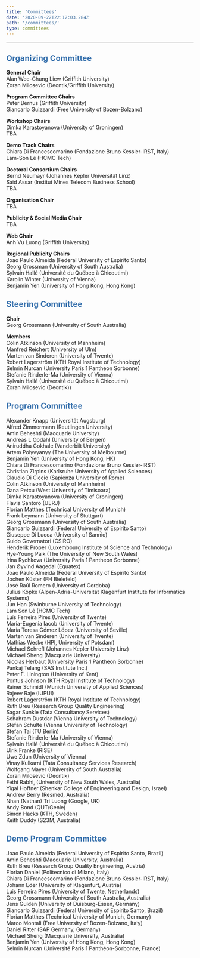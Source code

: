 ```yaml
---
title: 'Committees'
date: '2020-09-22T22:12:03.284Z'
path: '/committees/'
type: committees
---
```


<hr/>

<h2 style="color: #3771ad">Organizing Committee</h2>

**General Chair**<br/>
Alan Wee-Chung Liew (Griffith University)<br/>
Zoran Milosevic (Deontik/Griffith University)

**Program Committee Chairs**<br/>
Peter Bernus (Griffith University)<br/>
Giancarlo Guizzardi (Free University of Bozen-Bolzano)

**Workshop Chairs**<br/>
Dimka Karastoyanova (University of Groningen)<br/>
TBA

**Demo Track Chairs**<br/>
Chiara Di Francescomarino (Fondazione Bruno Kessler-IRST, Italy)<br/>
Lam-Son Lê (HCMC Tech)

**Doctoral Consortium Chairs**<br/>
Bernd Neumayr (Johannes Kepler Universität Linz)<br/>
Said Assar (Institut Mines Telecom Business School)<br/>
TBA

**Organisation Chair**<br/>
TBA

**Publicity & Social Media Chair**<br/>
TBA

**Web Chair**<br/>
Anh Vu Luong (Griffith University)

**Regional Publicity Chairs**<br/>
Joao Paulo Almeida (Federal University of Espirito Santo)<br/> 
Georg Grossman (University of South Australia)<br/>
Sylvain Hallé (Université du Québec à Chicoutimi)<br/>
Karolin Winter (University of Vienna)<br/>
Benjamin Yen (University of Hong Kong, Hong Kong)

<h2 style="color: #3771ad">Steering Committee</h2>

**Chair**<br/>
Georg Grossmann (University of South Australia)<br/>

**Members**<br/>
Colin Atkinson (University of Mannheim)<br/>
Manfred Reichert (University of Ulm)<br/>
Marten van Sinderen (University of Twente)<br/>
Robert Lagerström (KTH Royal Institute of Technology)<br/>
Selmin Nurcan (University Paris 1 Pantheon Sorbonne)<br/>
Stefanie Rinderle-Ma (University of Vienna)<br/>
Sylvain Hallé (Université du Québec à Chicoutimi)<br/>
Zoran Milosevic (Deontik))

<h2 style="color: #3771ad">Program Committee</h2>

Alexander Knapp (Universität Augsburg)<br/>
Alfred Zimmermann (Reutlingen University)<br/>
Amin Beheshti (Macquarie University)<br/>
Andreas L Opdahl (University of Bergen)<br/>
Aniruddha Gokhale (Vanderbilt University)<br/>
Artem Polyvyanyy (The University of Melbourne)<br/>
Benjamin Yen (University of Hong Kong, HK)<br/>
Chiara Di Francescomarino (Fondazione Bruno Kessler-IRST)<br/>
Christian Zirpins (Karlsruhe University of Applied Sciences)<br/>
Claudio Di Ciccio (Sapienza University of Rome)<br/>
Colin Atkinson (University of Mannheim)<br/>
Dana Petcu (West University of Timisoara)<br/>
Dimka Karastoyanova (University of Groningen)<br/>
Flavia Santoro (UERJ)<br/>
Florian Matthes (Technical University of Munich)<br/>
Frank Leymann (University of Stuttgart)<br/>
Georg Grossmann (University of South Australia)<br/>
Giancarlo Guizzardi (Federal University of Espirito Santo)<br/>
Giuseppe Di Lucca (University of Sannio)<br/>
Guido Governatori (CSIRO)<br/>
Henderik Proper (Luxembourg Institute of Science and Technology)<br/>
Hye-Young Paik (The University of New South Wales)<br/>
Irina Rychkova (University Paris 1 Pantheon Sorbonne)<br/>
Jan Øyvind Aagedal (Equatex)<br/>
Joao Paulo Almeida (Federal University of Espirito Santo)<br/>
Jochen Küster (FH Bielefeld)<br/>
José Raúl Romero (University of Cordoba)<br/>
Julius Köpke (Alpen-Adria-Universität Klagenfurt Institute for Informatics Systems)<br/>
Jun Han (Swinburne University of Technology)<br/>
Lam Son Lê (HCMC Tech)<br/>
Luís Ferreira Pires (University of Twente)<br/>
Maria-Eugenia Iacob (University of Twente)<br/>
Maria Teresa Gómez López (University of Seville)<br/>
Marten van Sinderen (University of Twente)<br/>
Mathias Weske (HPI, University of Potsdam)<br/>
Michael Schrefl (Johannes Kepler University Linz)<br/>
Michael Sheng (Macquarie University)<br/>
Nicolas Herbaut (University Paris 1 Pantheon Sorbonne)<br/>
Pankaj Telang (SAS Institute Inc.)<br/>
Peter F. Linington (University of Kent)<br/>
Pontus Johnson (KTH Royal Institute of Technology)<br/>
Rainer Schmidt (Munich University of Applied Sciences)<br/>
Rajeev Raje (IUPUI)<br/>
Robert Lagerström (KTH Royal Institute of Technology)<br/>
Ruth Breu (Research Group Quality Engineering)<br/>
Sagar Sunkle (Tata Consultancy Services)<br/>
Schahram Dustdar (Vienna University of Technology)<br/>
Stefan Schulte (Vienna University of Technology)<br/>
Stefan Tai (TU Berlin)<br/>
Stefanie Rinderle-Ma (University of Vienna)<br/>
Sylvain Hallé (Université du Québec à Chicoutimi)<br/>
Ulrik Franke (RISE)<br/>
Uwe Zdun (University of Vienna)<br/>
Vinay Kulkarni (Tata Consultancy Services Research)<br/>
Wolfgang Mayer (University of South Australia)<br/>
Zoran Milosevic (Deontik)<br/>
Fethi Rabhi, (University of New South Wales, Australia)<br/>
Yigal Hoffner (Shenkar College of Engineering and Design, Israel)<br/>
Andrew Berry (Resmed, Australia)<br/>
Nhan (Nathan) Tri Luong (Google, UK)<br/>
Andy Bond (QUT/Genie)<br/>
Simon Hacks (KTH, Sweden)<br/>
Keith Duddy (S23M, Australia)

<h2 style="color: #3771ad">Demo Program Committee</h2>

Joao Paulo Almeida (Federal University of Espirito Santo, Brazil)<br/>
Amin Beheshti (Macquarie University, Australia)<br/>
Ruth Breu (Research Group Quality Engineering, Austria)<br/>
Florian Daniel (Politecnico di Milano, Italy)<br/>
Chiara Di Francescomarino (Fondazione Bruno Kessler-IRST, Italy)<br/>
Johann Eder (University of Klagenfurt, Austria)<br/>
Luis Ferreira Pires (University of Twente, Netherlands)<br/>
Georg Grossmann (University of South Australia, Australia)<br/>
Jens Gulden (University of Duisburg-Essen, Germany)<br/>
Giancarlo Guizzardi (Federal University of Espirito Santo, Brazil)<br/>
Florian Matthes (Technical University of Munich, Germany)<br/>
Marco Montali (Free University of Bozen-Bolzano, Italy)<br/>
Daniel Ritter (SAP Germany, Germany)<br/>
Michael Sheng (Macquarie University, Australia)<br/>
Benjamin Yen (University of Hong Kong, Hong Kong)<br/>
Selmin Nurcan (Université Paris 1 Panthéon-Sorbonne, France)<br/>
